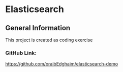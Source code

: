 # Elasticsearch 

## General Information
This project is created as coding exercise 

### GitHub Link:
https://github.com/oraibEdghaim/elasticsearch-demo
